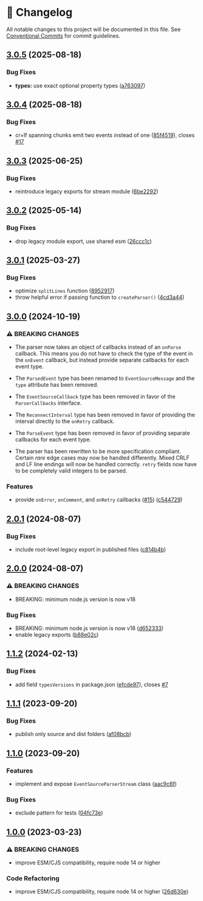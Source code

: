 <!-- markdownlint-disable --><!-- textlint-disable -->

# 📓 Changelog

All notable changes to this project will be documented in this file. See
[Conventional Commits](https://conventionalcommits.org) for commit guidelines.

## [3.0.5](https://github.com/rexxars/eventsource-parser/compare/v3.0.4...v3.0.5) (2025-08-18)

### Bug Fixes

- **types:** use exact optional property types ([a763097](https://github.com/rexxars/eventsource-parser/commit/a7630973185e8691df8180c1b2e0de9b4dcc9f7d))

## [3.0.4](https://github.com/rexxars/eventsource-parser/compare/v3.0.3...v3.0.4) (2025-08-18)

### Bug Fixes

- cr+lf spanning chunks emit two events instead of one ([85f4519](https://github.com/rexxars/eventsource-parser/commit/85f4519e264b4320a103effb85ed903ad86513a7)), closes [#17](https://github.com/rexxars/eventsource-parser/issues/17)

## [3.0.3](https://github.com/rexxars/eventsource-parser/compare/v3.0.2...v3.0.3) (2025-06-25)

### Bug Fixes

- reintroduce legacy exports for stream module ([6be2292](https://github.com/rexxars/eventsource-parser/commit/6be229233dbebe553c63fc263d6ae2886c70acee))

## [3.0.2](https://github.com/rexxars/eventsource-parser/compare/v3.0.1...v3.0.2) (2025-05-14)

### Bug Fixes

- drop legacy module export, use shared esm ([26ccc1c](https://github.com/rexxars/eventsource-parser/commit/26ccc1c9ae95aeebee8fc3417c6067608c656125))

## [3.0.1](https://github.com/rexxars/eventsource-parser/compare/v3.0.0...v3.0.1) (2025-03-27)

### Bug Fixes

- optimize `splitLines` function ([8952917](https://github.com/rexxars/eventsource-parser/commit/8952917a6f5b3d8c97175d00980538edc96b611d))
- throw helpful error if passing function to `createParser()` ([4cd3a44](https://github.com/rexxars/eventsource-parser/commit/4cd3a443f21c441be29e524637a3a603d4425a12))

## [3.0.0](https://github.com/rexxars/eventsource-parser/compare/v2.0.1...v3.0.0) (2024-10-19)

### ⚠ BREAKING CHANGES

- The parser now takes an object of callbacks instead of an `onParse` callback. This means you do not have to check the type of the event in the `onEvent` callback, but instead provide separate callbacks for each event type.
- The `ParsedEvent` type has been renamed to `EventSourceMessage` and the `type` attribute has been removed.
- The `EventSourceCallback` type has been removed in favor of the `ParserCallbacks` interface.
- The `ReconnectInterval` type has been removed in favor of providing the interval directly to the `onRetry` callback.

- The `ParseEvent` type has been removed in favor of providing separate callbacks for each event type.
- The parser has been rewritten to be more specification compliant. Certain _rare_ edge cases may now be handled differently. Mixed CRLF and LF line endings will now be handled correctly. `retry` fields now have to be completely valid integers to be parsed.

### Features

- provide `onError`, `onComment`, and `onRetry` callbacks ([#15](https://github.com/rexxars/eventsource-parser/issues/15)) ([c544729](https://github.com/rexxars/eventsource-parser/commit/c54472901ddf0674b38deb164013feade31d9869))

## [2.0.1](https://github.com/rexxars/eventsource-parser/compare/v2.0.0...v2.0.1) (2024-08-07)

### Bug Fixes

- include root-level legacy export in published files ([c814b4b](https://github.com/rexxars/eventsource-parser/commit/c814b4bc03fc0f72729a88a829c33e243c2c3cc8))

## [2.0.0](https://github.com/rexxars/eventsource-parser/compare/v1.1.2...v2.0.0) (2024-08-07)

### ⚠ BREAKING CHANGES

- BREAKING: minimum node.js version is now v18

### Bug Fixes

- BREAKING: minimum node.js version is now v18 ([d652333](https://github.com/rexxars/eventsource-parser/commit/d652333674e6e26ecd23e0b85cc83f57e06d894e))
- enable legacy exports ([b88e02c](https://github.com/rexxars/eventsource-parser/commit/b88e02cdfb3cf2e503eb9dc51e8115121fee7eea))

## [1.1.2](https://github.com/rexxars/eventsource-parser/compare/v1.1.1...v1.1.2) (2024-02-13)

### Bug Fixes

- add field `typesVersions` in package.json ([efcde97](https://github.com/rexxars/eventsource-parser/commit/efcde97173e02313f2702348088d319946a40859)), closes [#7](https://github.com/rexxars/eventsource-parser/issues/7)

## [1.1.1](https://github.com/rexxars/eventsource-parser/compare/v1.1.0...v1.1.1) (2023-09-20)

### Bug Fixes

- publish only source and dist folders ([af08bcb](https://github.com/rexxars/eventsource-parser/commit/af08bcb72cda660b0c34d7c2be5794b8d5f9a07e))

## [1.1.0](https://github.com/rexxars/eventsource-parser/compare/v1.0.0...v1.1.0) (2023-09-20)

### Features

- implement and expose `EventSourceParserStream` class ([aac9c6f](https://github.com/rexxars/eventsource-parser/commit/aac9c6f04dd082434baddbd808fd8df52f704506))

### Bug Fixes

- exclude pattern for tests ([04fc73e](https://github.com/rexxars/eventsource-parser/commit/04fc73e804361fc9e4f3922023a5845150d7ae37))

## [1.0.0](https://github.com/rexxars/eventsource-parser/compare/v0.1.0...v1.0.0) (2023-03-23)

### ⚠ BREAKING CHANGES

- improve ESM/CJS compatibility, require node 14 or higher

### Code Refactoring

- improve ESM/CJS compatibility, require node 14 or higher ([26d630e](https://github.com/rexxars/eventsource-parser/commit/26d630e9fc53d3a9e6952dff4b53289e48d1b092))
